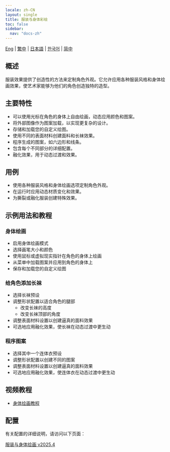 ```yaml
---
locale: zh-CN
layout: single
title: 服装与身体彩绘
toc: false
sidebar:
  nav: "docs-zh"
---
```

[Eng](/dancexr/features/outfit.md) | [繁中](/tw/dancexr/features/outfit.md) | [日本語](/jp/dancexr/features/outfit.md) | [한국어](/kr/dancexr/features/outfit.md) | [简中](/zh/dancexr/features/outfit.md)

## 概述
服装效果提供了创造性的方法来定制角色外观。它允许应用各种服装风格和身体绘画效果，使艺术家能够为他们的角色创造独特的造型。

## 主要特性
- 可以使用光标在角色的身体上自由绘画，动态应用颜色和图案。
- 将外部图像作为图案加载，以实现更复杂的设计。
- 存储和加载您的自定义绘图。
- 使用不同的表面材料创建面料和长袜效果。
- 程序生成的图案，如六边形和线条。
- 包含每个不同部分的详细配置。
- 融化效果，用于动态过渡和效果。

## 用例
- 使用各种服装风格和身体绘画选项定制角色外观。
- 在运行时应用动态材质变化和效果。
- 为撕裂或融化服装创建特殊效果。

## 示例用法和教程

### 身体绘画
- 启用身体绘画模式
- 选择画笔大小和颜色
- 使用鼠标或虚拟现实指针在角色的身体上绘画
- 从菜单中加载图案并应用到角色的身体上
- 保存和加载您的自定义绘图

### 给角色添加长袜
- 选择长袜预设
- 调整形状配置以适合角色的腿部
    - 改变长袜的高度
    - 改变长袜顶部的角度
- 调整表面材料设置以创建逼真的面料效果
- 可选地应用融化效果，使长袜在动态过渡中更生动

### 程序图案
- 选择其中一个连体衣预设
- 调整形状配置以创建不同的图案
- 调整表面材料设置以创建逼真的面料效果
- 可选地应用融化效果，使连体衣在动态过渡中更生动

## 视频教程
- [身体绘画教程](https://www.youtube.com/watch?v=chHk9--cUYE)

## 配置

有关配置的详细说明，请访问以下页面：

[服装与身体绘画 v2025.4](/dancexr/menu/2025.4/actor/outfit)